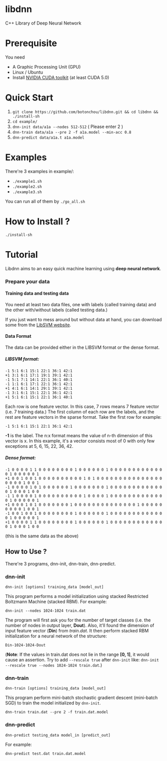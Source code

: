 libdnn
======

C++ Library of Deep Neural Network

# Prerequisite
You need
- A Graphic Processing Unit (GPU)
- Linux / Ubuntu
- Install [NVIDIA CUDA toolkit](https://developer.nvidia.com/cuda-toolkit) (at least CUDA 5.0)

# Quick Start
1. ```git clone https://github.com/botonchou/libdnn.git && cd libdnn && ./install-sh```
2. ```cd example/```
3. ```dnn-init data/a1a --nodes 512-512``` ( Please enter 2 )
4. ```dnn-train data/a1a --pre 2 -f a1a.model --min-acc 0.8```
5. ```dnn-predict data/a1a.t a1a.model```

# Examples
There're 3 examples in example/:
- ```./example1.sh```
- ```./example2.sh```
- ```./example3.sh```

You can run all of them by ```./go_all.sh```

# How to Install ?
```
./install-sh
```

# Tutorial

Libdnn aims to an easy quick machine learning using **deep neural network**.

### Prepare your data

#### Training data and testing data

You need at least two data files, one with labels (called training data) and the other with/without labels (called testing data.)

If you just want to mess around but without data at hand, you can download some from the [LibSVM website](http://www.csie.ntu.edu.tw/~cjlin/libsvmtools/datasets/). 

#### Data Format
The data can be provided either in the LIBSVM format or the dense format.

##### LIBSVM format:
```
-1 5:1 6:1 15:1 22:1 36:1 42:1
+1 3:1 6:1 17:1 19:1 39:1 42:1
-1 5:1 7:1 14:1 22:1 36:1 40:1
-1 1:1 6:1 17:1 22:1 36:1 42:1
+1 4:1 6:1 14:1 29:1 39:1 42:1
-1 3:1 6:1 15:1 22:1 36:1 42:1
+1 5:1 6:1 15:1 22:1 36:1 40:1
```

Each row is one feature vector. In this case, 7 rows means 7 feature vector (i.e. 7 training data.)
The first column of each row are the labels, and the rest are feature vectors in the sparse format. Take the first row for example:
```
-1 5:1 6:1 15:1 22:1 36:1 42:1
```
**-1** is the label. The n:x format means the value of n-th dimension of this vector is x. In this example, it's a vector consists most of 0 with only few exceptions at 5, 6, 15, 22, 36, 42.

##### Dense format:

```
-1 0 0 0 0 1 1 0 0 0 0 0 0 0 0 1 0 0 0 0 0 0 1 0 0 0 0 0 0 0 0 0 0 0 0 0 1 0 0 0 0 0 1
+1 0 0 1 0 0 1 0 0 0 0 0 0 0 0 0 0 1 0 1 0 0 0 0 0 0 0 0 0 0 0 0 0 0 0 0 0 0 0 1 0 0 1
-1 0 0 0 0 1 0 1 0 0 0 0 0 0 1 0 0 0 0 0 0 0 1 0 0 0 0 0 0 0 0 0 0 0 0 0 1 0 0 0 1 0 0
-1 1 0 0 0 0 1 0 0 0 0 0 0 0 0 0 0 1 0 0 0 0 1 0 0 0 0 0 0 0 0 0 0 0 0 0 1 0 0 0 0 0 1
+1 0 0 0 1 0 1 0 0 0 0 0 0 0 1 0 0 0 0 0 0 0 0 0 0 0 0 0 0 1 0 0 0 0 0 0 0 0 0 1 0 0 1
-1 0 0 1 0 0 1 0 0 0 0 0 0 0 0 1 0 0 0 0 0 0 1 0 0 0 0 0 0 0 0 0 0 0 0 0 1 0 0 0 0 0 1
+1 0 0 0 0 1 1 0 0 0 0 0 0 0 0 1 0 0 0 0 0 0 1 0 0 0 0 0 0 0 0 0 0 0 0 0 1 0 0 0 1 0 0
```
(this is the same data as the above)

## How to Use ?
There're 3 programs, dnn-init, dnn-train, dnn-predict.

### dnn-init
```
dnn-init [options] training_data [model_out]
```
This program performs a model initialization using stacked Restricted Boltzmann Machine (stacked RBM). For example:
```
dnn-init --nodes 1024-1024 train.dat
```
The program will first ask you for the number of target classes (i.e. the number of nodes in output layer, **Dout**). Also, it'll found the dimension of input feature vector (**Din**) from *train.dat*. 
It then perform stacked RBM initialization for a neural network of the structure:
```
Din-1024-1024-Dout
```
(**Note**: If the values in train.dat does not lie in the range **[0, 1]**, it would cause an assertion. Try to add ```--rescale true``` after ```dnn-init``` like: ```dnn-init --rescale true --nodes 1024-1024 train.dat```.)

### dnn-train
```
dnn-train [options] training_data [model_out]
```
This program perform mini-batch stochastic gradient descent (mini-batch SGD) to train the model initialized by ```dnn-init```.
```
dnn-train train.dat --pre 2 -f train.dat.model
```

### dnn-predict
```
dnn-predict testing_data model_in [predict_out]
```
For example:
```
dnn-predict test.dat train.dat.model
```
